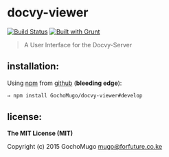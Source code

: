 
# docvy-viewer

[![Build Status](https://travis-ci.org/GochoMugo/docvy-viewer.svg?branch=develop)](https://travis-ci.org/GochoMugo/docvy-viewer) [![Built with Grunt](https://cdn.gruntjs.com/builtwith.png)](http://gruntjs.com/)

> A User Interface for the Docvy-Server


## installation:

Using [npm][npm] from [github][repo] (**bleeding edge**):

```bash
⇒ npm install GochoMugo/docvy-viewer#develop
```


## license:

__The MIT License (MIT)__

Copyright (c) 2015 GochoMugo <mugo@forfuture.co.ke>


[npm]:https://npmjs.com
[repo]:https://github.com/GochoMugo/docvy-viewer

